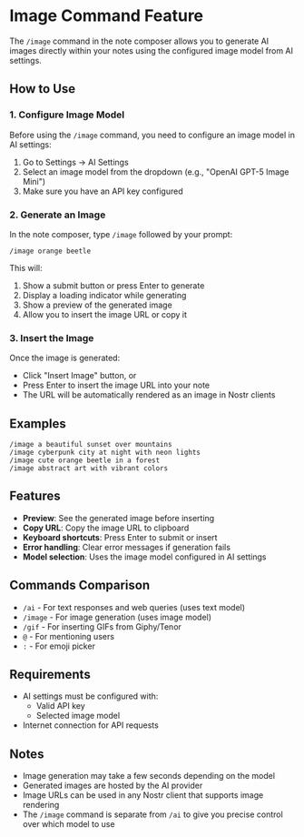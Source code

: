 # Image Command Feature

The `/image` command in the note composer allows you to generate AI images directly within your notes using the configured image model from AI settings.

## How to Use

### 1. Configure Image Model

Before using the `/image` command, you need to configure an image model in AI settings:

1. Go to Settings → AI Settings
2. Select an image model from the dropdown (e.g., "OpenAI GPT-5 Image Mini")
3. Make sure you have an API key configured

### 2. Generate an Image

In the note composer, type `/image` followed by your prompt:

```
/image orange beetle
```

This will:
1. Show a submit button or press Enter to generate
2. Display a loading indicator while generating
3. Show a preview of the generated image
4. Allow you to insert the image URL or copy it

### 3. Insert the Image

Once the image is generated:
- Click "Insert Image" button, or
- Press Enter to insert the image URL into your note
- The URL will be automatically rendered as an image in Nostr clients

## Examples

```
/image a beautiful sunset over mountains
/image cyberpunk city at night with neon lights
/image cute orange beetle in a forest
/image abstract art with vibrant colors
```

## Features

- **Preview**: See the generated image before inserting
- **Copy URL**: Copy the image URL to clipboard
- **Keyboard shortcuts**: Press Enter to submit or insert
- **Error handling**: Clear error messages if generation fails
- **Model selection**: Uses the image model configured in AI settings

## Commands Comparison

- `/ai` - For text responses and web queries (uses text model)
- `/image` - For image generation (uses image model)
- `/gif` - For inserting GIFs from Giphy/Tenor
- `@` - For mentioning users
- `:` - For emoji picker

## Requirements

- AI settings must be configured with:
  - Valid API key
  - Selected image model
- Internet connection for API requests

## Notes

- Image generation may take a few seconds depending on the model
- Generated images are hosted by the AI provider
- Image URLs can be used in any Nostr client that supports image rendering
- The `/image` command is separate from `/ai` to give you precise control over which model to use
